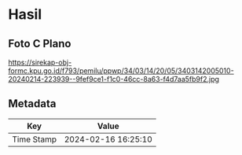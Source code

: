# Hasil

## Foto C Plano

https://sirekap-obj-formc.kpu.go.id/f793/pemilu/ppwp/34/03/14/20/05/3403142005010-20240214-223939--9fef9ce1-f1c0-46cc-8a63-f4d7aa5fb9f2.jpg


## Metadata

| Key        | Value               |
| ---------- | ------------------- |
| Time Stamp | 2024-02-16 16:25:10 |



